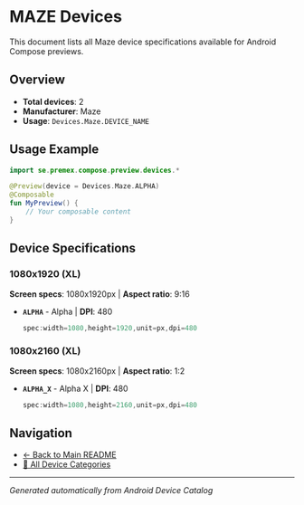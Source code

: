 # MAZE Devices

This document lists all Maze device specifications available for Android Compose previews.

## Overview

- **Total devices**: 2
- **Manufacturer**: Maze
- **Usage**: `Devices.Maze.DEVICE_NAME`

## Usage Example

```kotlin
import se.premex.compose.preview.devices.*

@Preview(device = Devices.Maze.ALPHA)
@Composable
fun MyPreview() {
    // Your composable content
}
```

## Device Specifications

### 1080x1920 (XL)

**Screen specs**: 1080x1920px | **Aspect ratio**: 9:16

- **`ALPHA`** - Alpha | **DPI**: 480
  ```kotlin
  spec:width=1080,height=1920,unit=px,dpi=480
  ```

### 1080x2160 (XL)

**Screen specs**: 1080x2160px | **Aspect ratio**: 1:2

- **`ALPHA_X`** - Alpha X | **DPI**: 480
  ```kotlin
  spec:width=1080,height=2160,unit=px,dpi=480
  ```

## Navigation

- [← Back to Main README](../../README.md)
- [📱 All Device Categories](../README.md)

---
*Generated automatically from Android Device Catalog*

